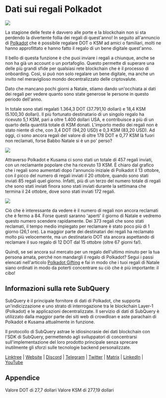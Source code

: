 # Dati sui regali Polkadot

![](https://miro.medium.com/max/1400/1*Y_Fm1wWLcN9lAbWr0KK1qA.png)

La stagione delle feste è davvero alle porte e la blockchain non si sta perdendo la divertente follia dei regali di quest'anno! In seguito all'annuncio di [Polkadot](https://polkadot.network/blog/introducing-polkadot-kusama-gifts/) che è possibile regalare DOT o KSM ad amici o familiari, molti ne hanno approfittato e hanno fatto il regalo di un bene digitale quest'anno.

Il bello di questa funzione è che puoi inviare i regali a chiunque, anche se non ha già un account o un portafoglio. Questo permette di superare una delle più grandi sfide per qualsiasi rete blockchain che è il processo di onboarding. Così, si può non solo regalare un bene digitale, ma anche un invito nel meraviglioso mondo decentralizzato delle criptovalute.

Dato che mancano pochi giorni a Natale, stiamo dando un'occhiata ai dati dei regali per vedere quanto sono state generose le persone in questo periodo dell'anno.

In totale sono stati regalati 1.364,3 DOT (37.791,10 dollari) e 18,4 KSM (5.100,30 dollari). Il più fortunato destinatario di un singolo regalo ha ricevuto 5,1 KSM, pari a oltre 1.400 dollari USA, e contribuisce a più di un quarto della quantità totale di KSM donati. L'importo medio dei regali non è stato niente di che, con 3,4 DOT (94,20 USD) e 0,3 KSM (83,20 USD). Ad oggi, ci sono ancora regali del valore di oltre 178 DOT e 0,77 KSM là fuori non reclamati, forse Babbo Natale si è un po' perso?

![](https://miro.medium.com/max/1400/0*39FkrB8c1ZE2LhlU)

Attraverso Polkadot e Kusama ci sono stati un totale di 457 regali inviati, con un reclamante popolare che ha ricevuto 13 KSM. È chiaro dal grafico che i regali sono aumentati dopo l'annuncio iniziale di Polkadot il 13 ottobre, con il picco del numero di regali inviati il 20 ottobre, quando sono stati inviati 85 regali quel giorno. Infatti, più di un terzo del numero totale di regali che sono stati inviati finora sono stati inviati durante la settimana che termina il 24 ottobre, dove sono stati inviati 172 regali.

![](https://miro.medium.com/max/1400/0*F12i2JCMl0YOwaLG)

Ciò che è interessante da vedere è il numero di regali non ancora reclamati che è fermo a 84. Forse questi saranno 'aperti' il giorno di Natale e vedremo questo numero scendere rapidamente. Dei 373 regali che sono stati reclamati, il tempo medio impiegato per reclamare è stato poco più di 1 giorno (26,1 ore). La maggior parte dei destinatari dei regali ha reclamato molto più velocemente, ma un destinatario DOT sta ancora aspettando di reclamare il suo regalo di 12 DOT dal 15 ottobre (oltre 67 giorni fa!).

Quindi, se sei ancora sul mercato per un regalo dell'ultimo minuto per la tua persona amata, perché non mandargli il regalo di Polkadot? Segui i passi elencati nell'articolo [Polkadot Gifting](https://polkadot.network/blog/introducing-polkadot-kusama-gifts/) e fai in modo che i tuoi regali di Natale siano ordinati in modo da poterti concentrare su ciò che è più importante: il cibo!

## Informazioni sulla rete SubQuery

SubQuery è il principale fornitore di dati di Polkadot, che supporta un'indicizzazione e uno strato di interrogazione tra le blockchain Layer-1 (Polkadot) e le applicazioni decentralizzate. Il servizio di dati di SubQuery è utilizzato dalla maggior parte dei siti web di crowdloan e aste parachain di Polkadot e Kusama attualmente in funzione.

Il protocollo di SubQuery astrae le idiosincrasie dei dati blockchain con l'SDK di SubQuery, permettendo agli sviluppatori di concentrarsi sull'implementazione del loro prodotto principale senza sprecare inutilmente gli sforzi sulle tecnologie backend personalizzate.

​​​​[Linktree](https://linktr.ee/subquerynetwork) | [Website](https://subquery.network/) | [Discord](https://discord.com/invite/78zg8aBSMG) | [Telegram](https://t.me/subquerynetwork) | [Twitter](https://twitter.com/subquerynetwork) | [Matrix](https://matrix.to/#/#subquery:matrix.org) | [LinkedIn](https://www.linkedin.com/company/subquery) | [YouTube](https://www.youtube.com/channel/UCi1a6NUUjegcLHDFLr7CqLw)

## Appendice

Valore DOT di 27,7 dollari Valore KSM di 277,19 dollari
